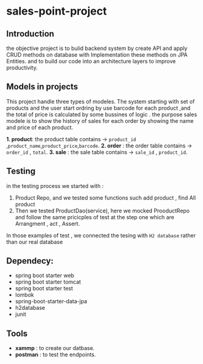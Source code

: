 # sales-point-project

## Introduction
the objective project is to bulid backend system by create API and apply CRUD methods on database with Implementation these  methods on  JPA Entities. and to build our code into an architecture layers to improve productivity.

## Models in projects
This project handle three types of modeles. The system starting with set of products and the user start ordring by use barcode for each product ,and the total of price is calculated by some bussines of logic . the purpose sales modele is to show the history of sales for each order by showing the name and price of each product.

**1. product**: the product table contains &rarr; `product_id` ,`product_name`,`product_price`,`barcode`.
**2. order**  : the order table contains   &rarr; `order_id`   , `total`.
**3. sale**   : the sale table contains    &rarr;  `sale_id`   , `product_id`.

## Testing 
in the testing process we started with :

1. Product Repo, and we tested some functions such add product , find All product
2. Then we tested ProductDao(service), here we mocked ProoductRepo and follow the same pricicples of test  at the step one which are Arrangment , act  , Assert.

In those examples of test , we connected the tesing  with `H2 database` rather than our real database


## Dependecy:
- spring boot starter web
- spring boot starter tomcat
- spring boot starter test
- lombok
- spring-boot-starter-data-jpa
- h2database
- junit


## Tools
- **xammp**   : to create our datbase.
- **postman** : to test the endpoints.



